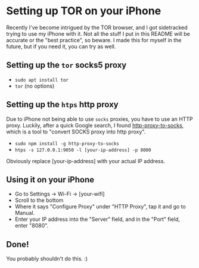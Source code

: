 # Setting up TOR on your iPhone

Recently I've become intrigued by the TOR browser, and I got sidetracked trying to use my iPhone with it. Not all the stuff I put in this README will be accurate or the "best practice", so beware. I made this for myself in the future, but if you need it, you can try as well.

## Setting up the `tor` socks5 proxy

 - `sudo apt install tor`
 - `tor` (no options)

## Setting up the `htps` http proxy

Due to iPhone not being able to use `socks` proxies, you have to use an HTTP proxy. Luckily, after a quick Google search, I found [http-proxy-to-socks](https://github.com/oyyd/http-proxy-to-socks), which is a tool to "convert SOCKS proxy into http proxy".

 - `sudo npm install -g http-proxy-to-socks`
 - `htps -s 127.0.0.1:9050 -l [your-ip-address] -p 8080`

Obviously replace [your-ip-address] with your actual IP address.

## Using it on your iPhone

 - Go to Settings -> Wi-Fi -> [your-wifi]
 - Scroll to the bottom
 - Where it says "Configure Proxy" under "HTTP Proxy", tap it and go to Manual.
 - Enter your IP address into the "Server" field, and in the "Port" field, enter "8080".

## Done!

You probably shouldn't do this. :)
